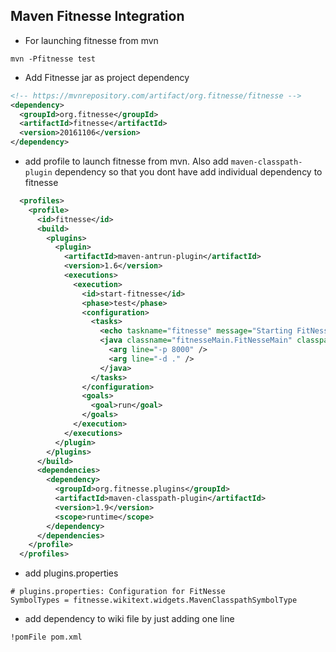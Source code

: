 ## Maven Fitnesse Integration

- For launching fitnesse from mvn

```
mvn -Pfitnesse test
```


- Add Fitnesse jar as project dependency

```xml
<!-- https://mvnrepository.com/artifact/org.fitnesse/fitnesse -->
<dependency>
  <groupId>org.fitnesse</groupId>
  <artifactId>fitnesse</artifactId>
  <version>20161106</version>
</dependency>
```


- add profile to launch fitnesse from mvn. Also add `maven-classpath-plugin` dependency so that you dont have add individual dependency to fitnesse

```xml
  <profiles>
    <profile>
      <id>fitnesse</id>
      <build>
        <plugins>
          <plugin>
            <artifactId>maven-antrun-plugin</artifactId>
            <version>1.6</version>
            <executions>
              <execution>
                <id>start-fitnesse</id>
                <phase>test</phase>
                <configuration>
                  <tasks>
                    <echo taskname="fitnesse" message="Starting FitNesse..." />
                    <java classname="fitnesseMain.FitNesseMain" classpathref="maven.runtime.classpath" fork="true">
                      <arg line="-p 8000" />
                      <arg line="-d ." />
                    </java>
                  </tasks>
                </configuration>
                <goals>
                  <goal>run</goal>
                </goals>
              </execution>
            </executions>
          </plugin>
        </plugins>
      </build>
      <dependencies>
        <dependency>
          <groupId>org.fitnesse.plugins</groupId>
          <artifactId>maven-classpath-plugin</artifactId>
          <version>1.9</version>
          <scope>runtime</scope>
        </dependency>
      </dependencies>
    </profile>
  </profiles>
```

- add plugins.properties

```
# plugins.properties: Configuration for FitNesse
SymbolTypes = fitnesse.wikitext.widgets.MavenClasspathSymbolType
```

- add dependency to wiki file by just adding one line

```
!pomFile pom.xml
```
